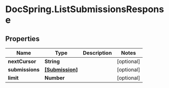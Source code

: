 # DocSpring.ListSubmissionsResponse

## Properties
Name | Type | Description | Notes
------------ | ------------- | ------------- | -------------
**nextCursor** | **String** |  | [optional] 
**submissions** | [**[Submission]**](Submission.md) |  | [optional] 
**limit** | **Number** |  | [optional] 


